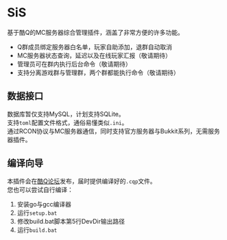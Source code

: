 # SiS
基于酷Q的MC服务器综合管理插件，涵盖了非常方便的许多功能。
- Q群成员绑定服务器白名单，玩家自助添加，退群自动取消
- MC服务器状态查询，延迟以及在线玩家汇报（敬请期待）
- 管理员可在群内执行后台命令（敬请期待）
- 支持分离游戏群与管理群，两个群都能执行命令（敬请期待）

## 数据接口
数据库暂仅支持MySQL，计划支持SQLite。  
支持`toml`配置文件格式，通俗易懂类似`.ini`。  
通过RCON协议与MC服务器通信，同时支持官方服务器与Bukkit系列，无需服务器插件。


## 编译向导
本插件会在[酷Q论坛](https://cqp.cc)发布，届时提供编译好的`.cqp`文件。  
您也可以尝试自行编译：
1. 安装go与gcc编译器
3. 运行`setup.bat`
4. 修改build.bat脚本第5行DevDir输出路径
5. 运行`build.bat`
